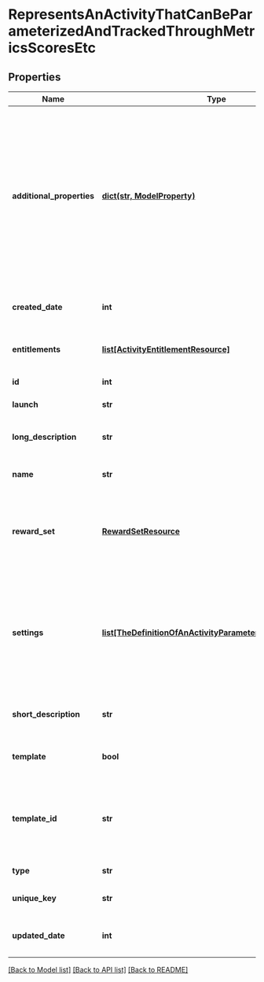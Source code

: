 # RepresentsAnActivityThatCanBeParameterizedAndTrackedThroughMetricsScoresEtc

## Properties
Name | Type | Description | Notes
------------ | ------------- | ------------- | -------------
**additional_properties** | [**dict(str, ModelProperty)**](ModelProperty.md) | A map of additional properties keyed on the property name. Used to further describe an activity. While settings will vary from one activity occurrence (a game) to another, additional properties are shared by all the occurrences of this activity. Ex: Activity Logo, Disclaimer, Greeting, etc. Validated against template if one exists for activities | [optional] 
**created_date** | **int** | The date/time this resource was created in seconds since unix epoch | [optional] 
**entitlements** | [**list[ActivityEntitlementResource]**](ActivityEntitlementResource.md) | The list of items that can be used for entitlement (wager amounts/etc) | [optional] 
**id** | **int** | The unique ID for that resource | [optional] 
**launch** | **str** | Details about how to launch the activity | [optional] 
**long_description** | **str** | The user friendly name of that resource. Defaults to blank string | [optional] 
**name** | **str** | The user friendly name of that resource | 
**reward_set** | [**RewardSetResource**](RewardSetResource.md) | The rewards to give at the end of each occurence of the activity. When creating/updating only id is used. Reward set must be pre-existing | [optional] 
**settings** | [**list[TheDefinitionOfAnActivityParametersExDifficultyLevel]**](TheDefinitionOfAnActivityParametersExDifficultyLevel.md) | Define what parameters are required/available to start and run an activity. For example: Difficulty, Number of Questions, Character name, Avatar, Duration, etc. Not populated when getting listing | [optional] 
**short_description** | **str** | The user friendly name of that resource. Defaults to blank string | [optional] 
**template** | **bool** | Whether this activity is a template for other activities. Default: false | [optional] 
**template_id** | **str** | An activity template this activity is validated against (private). May be null and no validation of additional_properties will be done | [optional] 
**type** | **str** | The type of the activity | 
**unique_key** | **str** | The unique key (for static reference in code) of the activity | [optional] 
**updated_date** | **int** | The date/time this resource was last updated in seconds since unix epoch | [optional] 

[[Back to Model list]](../README.md#documentation-for-models) [[Back to API list]](../README.md#documentation-for-api-endpoints) [[Back to README]](../README.md)


